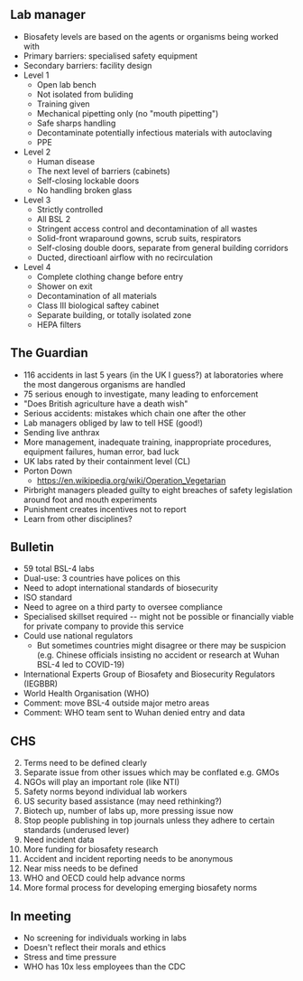 ## Lab manager

* Biosafety levels are based on the agents or organisms being worked with
* Primary barriers: specialised safety equipment
* Secondary barriers: facility design
* Level 1
  * Open lab bench
  * Not isolated from buliding
  * Training given
  * Mechanical pipetting only (no "mouth pipetting")
  * Safe sharps handling
  * Decontaminate potentially infectious materials with autoclaving
  * PPE
* Level 2
  * Human disease
  * The next level of barriers (cabinets)
  * Self-closing lockable doors
  * No handling broken glass
* Level 3
  * Strictly controlled
  * All BSL 2
  * Stringent access control and decontamination of all wastes
  * Solid-front wraparound gowns, scrub suits, respirators
  * Self-closing double doors, separate from general building corridors
  * Ducted, directioanl airflow with no recirculation
* Level 4
  * Complete clothing change before entry
  * Shower on exit
  * Decontamination of all materials
  * Class III biological saftey cabinet
  * Separate building, or totally isolated zone
  * HEPA filters

## The Guardian

* 116 accidents in last 5 years (in the UK I guess?) at laboratories where the most dangerous organisms are handled
* 75 serious enough to investigate, many leading to enforcement
* "Does British agriculture have a death wish"
* Serious accidents: mistakes which chain one after the other
* Lab managers obliged by law to tell HSE (good!)
* Sending live anthrax
* More management, inadequate training, inappropriate procedures, equipment failures, human error, bad luck
* UK labs rated by their containment level (CL)
* Porton Down
  * https://en.wikipedia.org/wiki/Operation_Vegetarian
* Pirbright managers pleaded guilty to eight breaches of safety legislation around foot and mouth experiments
* Punishment creates incentives not to report
* Learn from other disciplines?

## Bulletin

* 59 total BSL-4 labs
* Dual-use: 3 countries have polices on this
* Need to adopt international standards of biosecurity
* ISO standard
* Need to agree on a third party to oversee compliance
* Specialised skillset required -- might not be possible or financially viable for private company to provide this service
* Could use national regulators
  * But sometimes countries might disagree or there may be suspicion (e.g. Chinese officials insisting no accident or research at Wuhan BSL-4 led to COVID-19)
* International Experts Group of Biosafety and Biosecurity Regulators (IEGBBR)
* World Health Organisation (WHO) 
* Comment: move BSL-4 outside major metro areas
* Comment: WHO team sent to Wuhan denied entry and data

## CHS

2. Terms need to be defined clearly
3. Separate issue from other issues which may be conflated e.g. GMOs
4. NGOs will play an important role (like NTI)
5. Safety norms beyond individual lab workers
6. US security based assistance (may need rethinking?)
7. Biotech up, number of labs up, more pressing issue now
8. Stop people publishing in top journals unless they adhere to certain standards (underused lever)
9. Need incident data
10. More funding for biosafety research
11. Accident and incident reporting needs to be anonymous
12. Near miss needs to be defined
13. WHO and OECD could help advance norms
14. More formal process for developing emerging biosafety norms

## In meeting

* No screening for individuals working in labs
* Doesn't reflect their morals and ethics
* Stress and time pressure
* WHO has 10x less employees than the CDC

